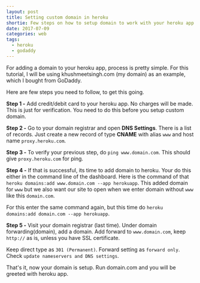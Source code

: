 ```yaml
---
layout: post
title: Setting custom domain in heroku
shortie: Few steps on how to setup domain to work with your heroku app
date: 2017-07-09
categories: web
tags:
  - heroku
  - godaddy
---
```


For adding a domain to your heroku app, process is pretty simple. For this tutorial, I will be using khushmeetsingh.com (my domain) as an example, which I bought from GoDaddy.

Here are few steps you need to follow, to get this going.

**Step 1 -** Add credit/debit card to your heroku app. No charges will be made. This is just for verification. You need to do this before you setup custom domain.

**Step 2 -** Go to your domain registrar and open **DNS Settings**. There is a list of records. Just create a new record of type **CNAME** with alias `www` and host name `proxy.heroku.com`.

**Step 3 -** To verify your previous step, do `ping www.domain.com`. This should give `proxy.heroku.com` for ping.

**Step 4 -** If that is successful, its time to add domain to heroku. Your do this either in the command line of the dashboard. Here is the command of that `heroku domains:add www.domain.com --app herokuapp`. This added domain for `www` but we also want our site to open when we enter domain without `www` like this `domain.com`.

For this enter the same command again, but this time do `heroku domains:add domain.com --app herokuapp`.

**Step 5 -** Visit your domain registrar (last time). Under domain forwarding(domain), add a domain. Add forward to `www.domain.com`, keep `http://` as is, unless you have SSL certificate.

Keep direct type as `301 (Permanent)`. Forward setting as `forward only`.
Check `update nameservers and DNS settings`.

That's it, now your domain is setup. Run domain.com and you will be greeted with heroku app.
